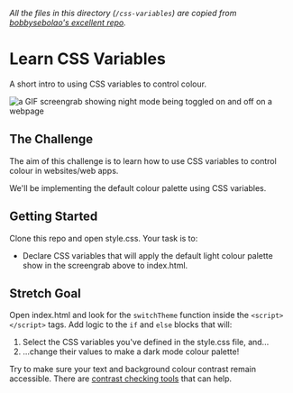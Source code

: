 *All the files in this directory (`/css-variables`) are copied from [bobbysebolao's excellent repo](https://github.com/bobbysebolao/learn-css-variables).*

# Learn CSS Variables

A short intro to using CSS variables to control colour.

![a GIF screengrab showing night mode being toggled on and off on a webpage](https://i.gyazo.com/85b3feda950cbb649bdbf79adff5a7f6.gif)

## The Challenge

The aim of this challenge is to learn how to use CSS variables to control colour in websites/web apps.

We'll be implementing the default colour palette using CSS variables.

## Getting Started

Clone this repo and open style.css. Your task is to:

- Declare CSS variables that will apply the default light colour palette show in the screengrab above to index.html.

## Stretch Goal

Open index.html and look for the `switchTheme` function inside the `<script></script>` tags. Add logic to the `if` and `else` blocks that will:

1. Select the CSS variables you've defined in the style.css file, and...
2. ...change their values to make a dark mode colour palette!

Try to make sure your text and background colour contrast remain accessible. There are [contrast checking tools](https://contrastchecker.com/) that can help.
